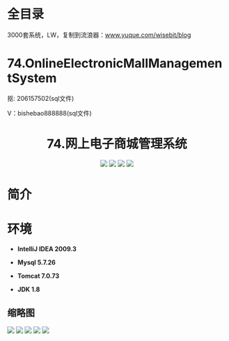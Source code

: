 # 全目录

3000套系统，LW，复制到流浪器：www.yuque.com/wisebit/blog

# 74.OnlineElectronicMallManagementSystem

<p>抠: 206157502(sql文件)</p>
<p>V：bishebao888888(sql文件)</p>

<p><h1 align="center">74.网上电子商城管理系统</h1></p>


<p align="center">
	<img src="https://img.shields.io/badge/jdk-1.8-orange.svg"/>
    <img src="https://img.shields.io/badge/jdbc-5.x-lightgrey.svg"/>
    <img src="https://img.shields.io/badge/servlet-3.x-blue.svg"/>
    <img src="https://img.shields.io/badge/jsp-3.x-yellow.svg"/>
</p>

# 简介



# 环境

- <b>IntelliJ IDEA 2009.3</b>

- <b>Mysql 5.7.26</b>

- <b>Tomcat 7.0.73</b>

- <b>JDK 1.8</b>




## 缩略图

![](https://bitwise.oss-cn-heyuan.aliyuncs.com/2024/9/10/d2511cdb-7ba3-491b-a455-1fc4a1e17131.png)
![](https://bitwise.oss-cn-heyuan.aliyuncs.com/2024/9/10/90b39574-f2f9-40d5-ae56-815393d9cf58.png)
![](https://bitwise.oss-cn-heyuan.aliyuncs.com/2024/9/10/2c59a1d5-5194-4c2c-84b7-0ba6daca6907.png)
![](https://bitwise.oss-cn-heyuan.aliyuncs.com/2024/9/10/cf216cd7-8fa3-41a5-800b-836eb9bbfdb9.png)
![](https://bitwise.oss-cn-heyuan.aliyuncs.com/2024/9/10/39bf2375-f7e5-4e8f-8bb2-524b54978bf7.png)



